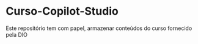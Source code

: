 # Curso-Copilot-Studio
Este repositório tem com papel, armazenar conteúdos do curso fornecido pela DIO
